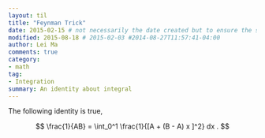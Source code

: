```yaml
---
layout: til
title: "Feynman Trick"
date: 2015-02-15 # not necessarily the date created but to ensure the sorting of posts
modified: 2015-08-18 # 2015-02-03 #2014-08-27T11:57:41-04:00
author: Lei Ma
comments: true
category:
- math
tag:
- Integration
summary: An identity about integral
---
```


The following identity is true,

$$
\frac{1}{AB} = \int_0^1 \frac{1}{[A + (B - A) x ]^2} dx .
$$

